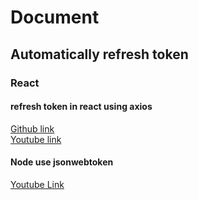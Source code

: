# Document

## Automatically refresh token

### React

#### refresh token in react using axios
<a href="https://github.com/divanov11/refresh-token-interval/">Github link</a> </br>
<a href="https://www.youtube.com/watch?v=16-1mTdGBoM">Youtube link</a>

#### Node use jsonwebtoken
<a href="https://www.youtube.com/watch?v=mbsmsi7l3r4&t=1250s">Youtube Link</a>

